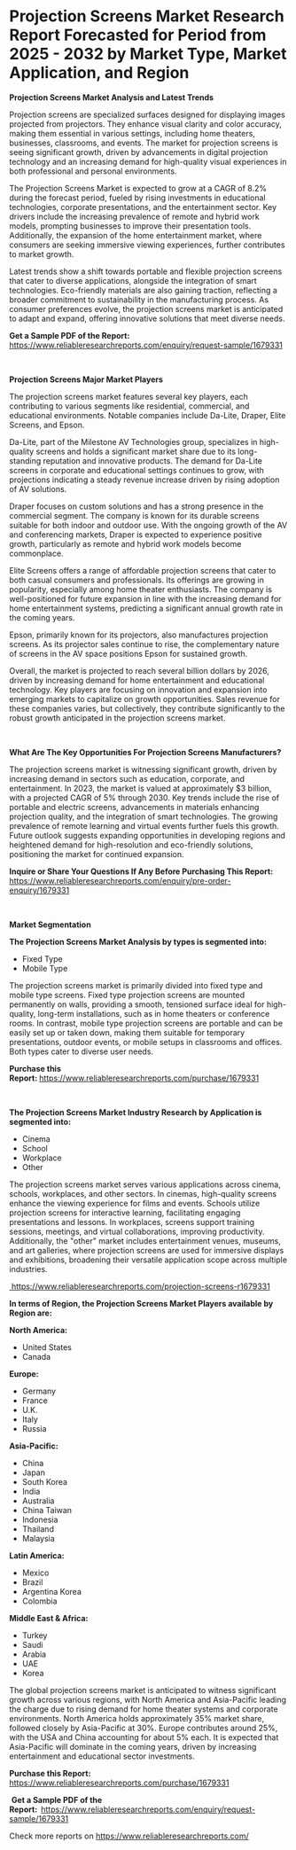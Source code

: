 <p><h1>Projection Screens Market Research Report Forecasted for Period from 2025 -  2032 by Market Type, Market Application, and Region</h1></p><p><strong>Projection Screens Market Analysis and Latest Trends</strong></p>
<p><p>Projection screens are specialized surfaces designed for displaying images projected from projectors. They enhance visual clarity and color accuracy, making them essential in various settings, including home theaters, businesses, classrooms, and events. The market for projection screens is seeing significant growth, driven by advancements in digital projection technology and an increasing demand for high-quality visual experiences in both professional and personal environments.</p><p>The Projection Screens Market is expected to grow at a CAGR of 8.2% during the forecast period, fueled by rising investments in educational technologies, corporate presentations, and the entertainment sector. Key drivers include the increasing prevalence of remote and hybrid work models, prompting businesses to improve their presentation tools. Additionally, the expansion of the home entertainment market, where consumers are seeking immersive viewing experiences, further contributes to market growth. </p><p>Latest trends show a shift towards portable and flexible projection screens that cater to diverse applications, alongside the integration of smart technologies. Eco-friendly materials are also gaining traction, reflecting a broader commitment to sustainability in the manufacturing process. As consumer preferences evolve, the projection screens market is anticipated to adapt and expand, offering innovative solutions that meet diverse needs.</p></p>
<p><strong>Get a Sample PDF of the Report:&nbsp;</strong> <a href="https://www.reliableresearchreports.com/enquiry/request-sample/1679331?utm_campaign=2937&utm_medium=2&utm_source=Github&utm_content=ia&utm_term=24032025&utm_id=projection-screens">https://www.reliableresearchreports.com/enquiry/request-sample/1679331</a></p>
<p>&nbsp;</p>
<p><strong>Projection Screens Major Market Players</strong></p>
<p><p>The projection screens market features several key players, each contributing to various segments like residential, commercial, and educational environments. Notable companies include Da-Lite, Draper, Elite Screens, and Epson.</p><p>Da-Lite, part of the Milestone AV Technologies group, specializes in high-quality screens and holds a significant market share due to its long-standing reputation and innovative products. The demand for Da-Lite screens in corporate and educational settings continues to grow, with projections indicating a steady revenue increase driven by rising adoption of AV solutions.</p><p>Draper focuses on custom solutions and has a strong presence in the commercial segment. The company is known for its durable screens suitable for both indoor and outdoor use. With the ongoing growth of the AV and conferencing markets, Draper is expected to experience positive growth, particularly as remote and hybrid work models become commonplace.</p><p>Elite Screens offers a range of affordable projection screens that cater to both casual consumers and professionals. Its offerings are growing in popularity, especially among home theater enthusiasts. The company is well-positioned for future expansion in line with the increasing demand for home entertainment systems, predicting a significant annual growth rate in the coming years.</p><p>Epson, primarily known for its projectors, also manufactures projection screens. As its projector sales continue to rise, the complementary nature of screens in the AV space positions Epson for sustained growth.</p><p>Overall, the market is projected to reach several billion dollars by 2026, driven by increasing demand for home entertainment and educational technology. Key players are focusing on innovation and expansion into emerging markets to capitalize on growth opportunities. Sales revenue for these companies varies, but collectively, they contribute significantly to the robust growth anticipated in the projection screens market.</p></p>
<p>&nbsp;</p>
<p><strong>What Are The Key Opportunities For Projection Screens Manufacturers?</strong></p>
<p><p>The projection screens market is witnessing significant growth, driven by increasing demand in sectors such as education, corporate, and entertainment. In 2023, the market is valued at approximately $3 billion, with a projected CAGR of 5% through 2030. Key trends include the rise of portable and electric screens, advancements in materials enhancing projection quality, and the integration of smart technologies. The growing prevalence of remote learning and virtual events further fuels this growth. Future outlook suggests expanding opportunities in developing regions and heightened demand for high-resolution and eco-friendly solutions, positioning the market for continued expansion.</p></p>
<p><strong>Inquire or Share Your Questions If Any Before Purchasing This Report:</strong> <a href="https://www.reliableresearchreports.com/enquiry/pre-order-enquiry/1679331?utm_campaign=2937&utm_medium=2&utm_source=Github&utm_content=ia&utm_term=24032025&utm_id=projection-screens">https://www.reliableresearchreports.com/enquiry/pre-order-enquiry/1679331</a></p>
<p>&nbsp;</p>
<p><strong>Market Segmentation</strong></p>
<p><strong>The Projection Screens Market Analysis by types is segmented into:</strong></p>
<p><ul><li>Fixed Type</li><li>Mobile Type</li></ul></p>
<p><p>The projection screens market is primarily divided into fixed type and mobile type screens. Fixed type projection screens are mounted permanently on walls, providing a smooth, tensioned surface ideal for high-quality, long-term installations, such as in home theaters or conference rooms. In contrast, mobile type projection screens are portable and can be easily set up or taken down, making them suitable for temporary presentations, outdoor events, or mobile setups in classrooms and offices. Both types cater to diverse user needs.</p></p>
<p><strong>Purchase this Report:&nbsp;</strong><a href="https://www.reliableresearchreports.com/purchase/1679331?utm_campaign=2937&utm_medium=2&utm_source=Github&utm_content=ia&utm_term=24032025&utm_id=projection-screens">https://www.reliableresearchreports.com/purchase/1679331</a></p>
<p>&nbsp;</p>
<p><strong>The Projection Screens Market Industry Research by Application is segmented into:</strong></p>
<p><ul><li>Cinema</li><li>School</li><li>Workplace</li><li>Other</li></ul></p>
<p><p>The projection screens market serves various applications across cinema, schools, workplaces, and other sectors. In cinemas, high-quality screens enhance the viewing experience for films and events. Schools utilize projection screens for interactive learning, facilitating engaging presentations and lessons. In workplaces, screens support training sessions, meetings, and virtual collaborations, improving productivity. Additionally, the "other" market includes entertainment venues, museums, and art galleries, where projection screens are used for immersive displays and exhibitions, broadening their versatile application scope across multiple industries.</p></p>
<p><a href="https://www.reliableresearchreports.com/projection-screens-r1679331?utm_campaign=2937&utm_medium=2&utm_source=Github&utm_content=ia&utm_term=24032025&utm_id=projection-screens">&nbsp;https://www.reliableresearchreports.com/projection-screens-r1679331</a></p>
<p><strong>In terms of Region, the Projection Screens Market Players available by Region are:</strong></p>
<p>
    <p> <strong> North America: </strong>
        <ul>
            <li>United States</li>
            <li>Canada</li>
        </ul>
        </p> 
    <p> <strong> Europe: </strong>
        <ul>
            <li>Germany</li>
            <li>France</li>
            <li>U.K.</li>
            <li>Italy</li>
            <li>Russia</li>
        </ul>
        </p> 
    <p> <strong> Asia-Pacific: </strong>
        <ul>
            <li>China</li>
            <li>Japan</li>
            <li>South Korea</li>
            <li>India</li>
            <li>Australia</li>
            <li>China Taiwan</li>
            <li>Indonesia</li>
            <li>Thailand</li>
            <li>Malaysia</li>
        </ul>
        </p> 
    <p> <strong> Latin America: </strong>
        <ul>
            <li>Mexico</li>
            <li>Brazil</li>
            <li>Argentina Korea</li>
            <li>Colombia</li>
        </ul>
        </p> 
    <p> <strong> Middle East & Africa: </strong>
        <ul>
            <li>Turkey</li>
            <li>Saudi</li>
            <li>Arabia</li>
            <li>UAE</li>
            <li>Korea</li>
        </ul>
    </p>
    </p>
<p><p>The global projection screens market is anticipated to witness significant growth across various regions, with North America and Asia-Pacific leading the charge due to rising demand for home theater systems and corporate environments. North America holds approximately 35% market share, followed closely by Asia-Pacific at 30%. Europe contributes around 25%, with the USA and China accounting for about 5% each. It is expected that Asia-Pacific will dominate in the coming years, driven by increasing entertainment and educational sector investments.</p></p>
<p><strong>Purchase this Report: </strong><a href="https://www.reliableresearchreports.com/purchase/1679331?utm_campaign=2937&utm_medium=2&utm_source=Github&utm_content=ia&utm_term=24032025&utm_id=projection-screens">https://www.reliableresearchreports.com/purchase/1679331</a></p>
<p>&nbsp;<strong>Get a Sample PDF of the Report:&nbsp;&nbsp;</strong><a href="https://www.reliableresearchreports.com/enquiry/request-sample/1679331?utm_campaign=2937&utm_medium=2&utm_source=Github&utm_content=ia&utm_term=24032025&utm_id=projection-screens">https://www.reliableresearchreports.com/enquiry/request-sample/1679331</a></p>
<p><strong></strong></p>
<p>Check more reports on <a href="https://www.reliableresearchreports.com/?utm_campaign=2937&utm_medium=2&utm_source=Github&utm_content=ia&utm_term=24032025&utm_id=projection-screens">https://www.reliableresearchreports.com/</a></p>